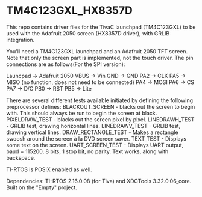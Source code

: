 # TM4C123GXL_HX8357D
This repo contains driver files for the TivaC launchpad (TM4C123GXL) to be used with the Adafruit 2050 screen (HX8357D driver), with GRLIB integration. 

You'll need a TM4C123GXL launchpad and an Adafruit 2050 TFT screen. Note that only the screen part is implemented, not the touch driver. 
The pin connections are as follows(For the SPI version):

Launcpad -> Adafruit 2050
VBUS -> Vin
GND -> GND
PA2 -> CLK
PA5 -> MISO (no function, does not need to be connected)
PA4 -> MOSI
PA6 -> CS
PA7 -> D/C
PB0 -> RST
PB5 -> Lite


There are several different tests available initiated by defining the following preprocessor defines:
BLACKOUT_SCREEN - blacks out the screen to begin with. This should always be run to begin the screen at black. 
PIXELDRAW_TEST - blacks out the screen pixel by pixel. 
LINEDRAWH_TEST - GRLIB test, drawing horizontal lines. 
LINEDRAWV_TEST - GRLIB test, drawing vertical lines. 
DRAW_RECTANGLE_TEST - Makes a rectangle swoosh around the screen à la DVD screen saver. 
TEXT_TEST - Displays some text on the screen. 
UART_SCREEN_TEST - Displays UART output, baud = 115200, 8 bits, 1 stop bit, no parity. Text works, along with backspace. 

TI-RTOS is POSIX enabled as well. 

Dependencies: TI-RTOS 2.16.0.08 (for Tiva) and XDCTools 3.32.0.06_core. Built on the "Empty" project. 
